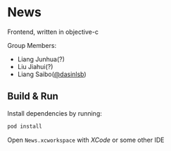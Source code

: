 # News

Frontend, written in objective-c

Group Members:

+ Liang Junhua(?)
+ Liu Jiahui(?)
+ Liang Saibo([@dasinlsb](https://github.com/dasinlsb))

## Build & Run

Install dependencies by running: 

```bash
pod install
```

Open `News.xcworkspace` with *XCode* or some other IDE